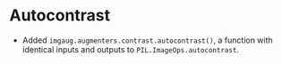 # Autocontrast

* Added `imgaug.augmenters.contrast.autocontrast()`, a function with identical
  inputs and outputs to `PIL.ImageOps.autocontrast`.
